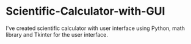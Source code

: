 # Scientific-Calculator-with-GUI
I've created scientific calculator with user interface using Python, math library and Tkinter for the user interface.
